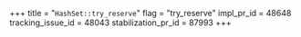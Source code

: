 +++
title = "`HashSet::try_reserve`"
flag = "try_reserve"
impl_pr_id = 48648
tracking_issue_id = 48043
stabilization_pr_id = 87993
+++
